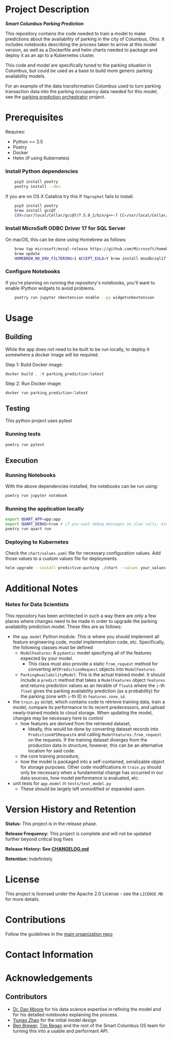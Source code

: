 # Project Description

***Smart Columbus Parking Prediction***

This repository contains the code needed to train a model to make predictions about the availability of parking in the city of Columbus, Ohio. It includes notebooks describing the process taken to arrive at this model version, as well as a Dockerfile and helm charts needed to package and deploy it as an api to a Kubernetes cluster.

This code and model are specifically tuned to the parking situation in Columbus, but could be used as a base to build more generic parking availability models.

For an example of the data transformation Columbus used to turn parking transaction data into the parking occupancy data needed for this model, see the [parking prediction orchestrator](https://github.com/Datastillery/parking_prediction_orchestration) project.

# Prerequisites

Requires:
- Python >= 3.5
- Poetry
- Docker
- Helm (if using Kubernetes)

### Install Python dependencies
```bash
    pip3 install poetry
    poetry install --dev
```
If you are on OS X Catalina try this if `fbprophet` fails to install.
```bash
    pip3 install poetry
    brew install gcc@7
    CXX=/usr/local/Cellar/gcc@7/7.5.0_2/bin/g++-7 CC=/usr/local/Cellar/gcc@7/7.5.0_2/bin/gcc-7 poetry install
```

### Install MicroSoft ODBC Driver 17 for SQL Server
On macOS, this can be done using Homebrew as follows:
```bash
    brew tap microsoft/mssql-release https://github.com/Microsoft/homebrew-mssql-release
    brew update
    HOMEBREW_NO_ENV_FILTERING=1 ACCEPT_EULA=Y brew install msodbcsql17 mssql-tools
```

### Configure Notebooks
If you're planning on running the repository's notebooks, you'll want to enable
IPython widgets to avoid problems.
```bash
    poetry run jupyter nbextension enable --py widgetsnbextension
```

# Usage

## Building
While the app does not need to be built to be run locally, to deploy it somewhere a docker image will be required.

Step 1: Build Docker image:
```
docker build . -t parking_prediction:latest
```

Step 2: Run Docker image:
```
docker run parking_prediction:latest
```

## Testing
This python project uses pytest

### Running tests
```bash
poetry run pytest
```

## Execution

### Running Notebooks
With the above dependencies installed, the notebooks can be run using:
```sh
poetry run jupyter notebook
```

### Running the application locally
```bash
export QUART_APP=app:app
export QUART_DEBUG=true # if you want debug messages on slow calls, etc.
poetry run quart run
```

### Deploying to Kubernetes
Check the `chart/values.yaml` file for necessary configuration values. Add those values to a custom values file for deployments.

```sh
helm upgrade --install predictive-parking ./chart --values your_values.yaml
```

# Additional Notes

### Notes for Data Scientists
This repository has been architected in such a way there are only a few places
where changes need to be made in order to upgrade the parking availability
prediction model. These files are as follows:
- the `app.model` Python module. This is where you should implement all feature
  engineering code, model implementation code, etc. Specifically, the following
  classes must be defined
  - `ModelFeatures`: A `pydantic` model specifying all of the features expected
    by your model.
    - This class must also provide a static `from_request` method for
      converting `APIPredictionRequest` objects into `ModelFeatures`.
  - `ParkingAvailabilityModel`: This is the actual trained model. It should
    include a `predict` method that takes a `ModelFeatures` object `features`
    and returns prediction values as an iterable of `float`s where the `i`-th
    `float` gives the parking availability prediction (as a probability) for
    the parking zone with `i`-th ID in `features.zone_id`.
- the `train.py` script, which contains code to retrieve training data, train a
  model, compare its performance to its recent predecessors, and upload
  newly-trained models to cloud storage. When updating the model, changes may
  be necessary here to control
  - how features are derived from the retrieved dataset,
    - Ideally, this would be done by converting dataset records into
      `PredictionAPIRequest`s and calling `ModelFeatures.from_request` on the
      requests. If the training dataset diverges from the production data in
      structure, however, this can be an alternative location for said code.
  - the core training procedure,
  - how the model is packaged into a self-contained, serializable object for
    storage purposes.
  Other code modifications in `train.py` should only be necessary when a
  fundamental change has occurred in our data sources, how model performance is
  evaluated, etc.
- unit tests for `app.model` in `tests/test_model.py`
  - These should be largely left unmodified or expanded upon.

# Version History and Retention

**Status:** This project is in the release phase.

**Release Frequency:** This project is complete and will not be updated further beyond critical bug fixes

**Release History: See [CHANGELOG.md](CHANGELOG.md)**

**Retention:** Indefinitely

# License
This project is licensed under the Apache 2.0 License - see the `LICENSE.MD` for more details. 

# Contributions
Follow the guidelines in the [main organization repo](https://github.com/Datastillery/smartcitiesdata/wiki/Contribute)

# Contact Information

# Acknowledgements

## Contributors
- [Dr. Dan Moore](https://github.com/drmrd) for his data science expertise in refining the model and for his detailed notebooks explaining the process.
- [Yuxiao Zhao](https://github.com/kldyzyx) for the initial model design
- [Ben Brewer](https://github.com/bennyhat), [Tim Regan](https://github.com/LtChae) and the rest of the Smart Columbus OS team for turning this into a usable and performant API.
